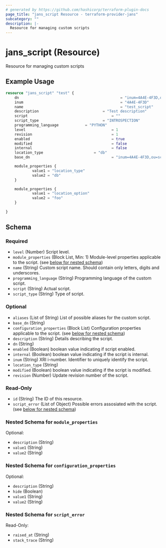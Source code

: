 ```yaml
---
# generated by https://github.com/hashicorp/terraform-plugin-docs
page_title: "jans_script Resource - terraform-provider-jans"
subcategory: ""
description: |-
  Resource for managing custom scripts
---
```


# jans_script (Resource)

Resource for managing custom scripts

## Example Usage

```terraform
resource "jans_script" "test" {
	dn 												= "inum=4A4E-4F3D,ou=scripts,o=jans"
	inum 											= "4A4E-4F3D"
	name 											= "test_script"
	description 							= "Test description"
	script 										= ""
	script_type 							= "INTROSPECTION"
	programming_language 			= "PYTHON"
	level 										= 1
	revision 									= 1
	enabled 									= true
	modified 									= false
	internal 									= false
	location_type 						= "db"
	base_dn 									= "inum=4A4E-4F3D,ou=scripts,o=jans"

	module_properties {
			value1 = "location_type"
			value2 = "db"
	}

	module_properties {
			value1 = "location_option"
			value2 = "foo"
	}
	
}
```

<!-- schema generated by tfplugindocs -->
## Schema

### Required

- `level` (Number) Script level.
- `module_properties` (Block List, Min: 1) Module-level properties applicable to the script. (see [below for nested schema](#nestedblock--module_properties))
- `name` (String) Custom script name. Should contain only letters, digits and underscores.
- `programming_language` (String) Programming language of the custom script.
- `script` (String) Actual script.
- `script_type` (String) Type of script.

### Optional

- `aliases` (List of String) List of possible aliases for the custom script.
- `base_dn` (String)
- `configuration_properties` (Block List) Configuration properties applicable to the script. (see [below for nested schema](#nestedblock--configuration_properties))
- `description` (String) Details describing the script.
- `dn` (String)
- `enabled` (Boolean) boolean value indicating if script enabled.
- `internal` (Boolean) boolean value indicating if the script is internal.
- `inum` (String) XRI i-number. Identifier to uniquely identify the script.
- `location_type` (String)
- `modified` (Boolean) boolean value indicating if the script is modified.
- `revision` (Number) Update revision number of the script.

### Read-Only

- `id` (String) The ID of this resource.
- `script_error` (List of Object) Possible errors assosiated with the script. (see [below for nested schema](#nestedatt--script_error))

<a id="nestedblock--module_properties"></a>
### Nested Schema for `module_properties`

Optional:

- `description` (String)
- `value1` (String)
- `value2` (String)


<a id="nestedblock--configuration_properties"></a>
### Nested Schema for `configuration_properties`

Optional:

- `description` (String)
- `hide` (Boolean)
- `value1` (String)
- `value2` (String)


<a id="nestedatt--script_error"></a>
### Nested Schema for `script_error`

Read-Only:

- `raised_at` (String)
- `stack_trace` (String)


